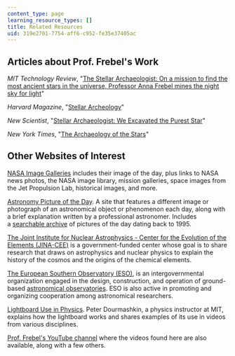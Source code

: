 ```yaml
---
content_type: page
learning_resource_types: []
title: Related Resources
uid: 319e2701-7754-aff6-c952-fe35e37405ac
---
```


Articles about Prof. Frebel's Work
----------------------------------

_MIT Technology Review_, "[The Stellar Archaeologist: On a mission to find the most ancient stars in the universe, Professor Anna Frebel mines the night sky for light](http://www.technologyreview.com/s/527996/the-stellar-archaeologist/)"

_Harvard Magazine_, "[Stellar Archeology](http://harvardmagazine.com/2013/05/stellar-archeology)"

_New Scientist_, "[Stellar Archaeologist: We Excavated the Purest Star](http://www.newscientist.com/article/dn25042-stellar-archaeologist-we-excavated-the-purest-star/)"

_New York Times_, "[The Archaeology of the Stars](http://www.nytimes.com/2014/02/11/science/space/the-archaeology-of-the-stars.html)"

Other Websites of Interest
--------------------------

[NASA Image Galleries](https://www.nasa.gov/multimedia/imagegallery/index.html) includes their image of the day, plus links to NASA news photos, the NASA image library, mission galleries, space images from the Jet Propulsion Lab, historical images, and more.

[Astronomy Picture of the Day](https://apod.nasa.gov/apod/astropix.html). A site that features a different image or photograph of an astronomical object or phenomenon each day, along with a brief explanation written by a professional astronomer. Includes a [searchable archive](https://apod.nasa.gov/apod/archivepix.html) of pictures of the day dating back to 1995.

[The Joint Institute for Nuclear Astrophysics - Center for the Evolution of the Elements (JINA-CEE)](https://www.jinaweb.org/education-outreach/general-public) is a government-funded center whose goal is to share research that draws on astrophysics and nuclear physics to explain the history of the cosmos and the origins of the chemical elements.

[The European Southern Observatory (ESO)](https://www.eso.org/public/), is an intergovernmental organization engaged in the design, construction, and operation of ground-based [astronomical observatories](https://www.eso.org/public/teles-instr/). ESO is also active in promoting and organizing cooperation among astronomical researchers.

[Lightboard Use in Physics](https://openlearning.mit.edu/mit-faculty/residential-digital-innovations/lightboard-use-physics). Peter Dourmashkin, a physics instructor at MIT, explains how the lightboard works and shares examples of its use in videos from various disciplines.

[Prof. Frebel's YouTube channel](https://www.youtube.com/channel/UC3cyRVDoePNf_rLQlwKpdeg/) where the videos found here are also available, along with a few others.